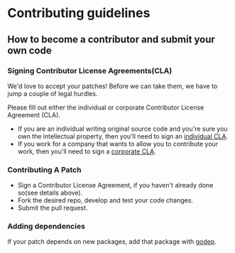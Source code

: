 # Contributing guidelines
 
## How to become a contributor and submit your own code

### Signing Contributor License Agreements(CLA)

We'd love to accept your patches! Before we can take them, we have to jump a couple of legal hurdles.
 
 Please fill out either the individual or corporate Contributor License Agreement
 (CLA).
 
   * If you are an individual writing original source code and you're sure you
     own the intellectual property, then you'll need to sign an
     [individual CLA](https://identity.linuxfoundation.org/node/285/node/285/individual-signup).
   * If you work for a company that wants to allow you to contribute your work,
     then you'll need to sign a
     [corporate CLA](https://identity.linuxfoundation.org/?destination=node/285/organization-signup).

### Contributing A Patch

   * Sign a Contributor License Agreement, if you haven't already done so(see details above).
   * Fork the desired repo, develop and test your code changes.
   * Submit the pull request.
 
### Adding dependencies

If your patch depends on new packages, add that package with [godep](https://github.com/tools/godep).
